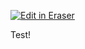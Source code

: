 <p><a target="_blank" href="https://app.eraser.io/workspace/f86HPp4L6YTX817gP22x" id="edit-in-eraser-github-link"><img alt="Edit in Eraser" src="https://firebasestorage.googleapis.com/v0/b/second-petal-295822.appspot.com/o/images%2Fgithub%2FOpen%20in%20Eraser.svg?alt=media&amp;token=968381c8-a7e7-472a-8ed6-4a6626da5501"></a></p>

Test!



<!--- Eraser file: https://app.eraser.io/workspace/f86HPp4L6YTX817gP22x --->